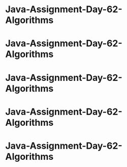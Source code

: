 # Java-Assignment-Day-62-Algorithms
# Java-Assignment-Day-62-Algorithms
# Java-Assignment-Day-62-Algorithms
# Java-Assignment-Day-62-Algorithms
# Java-Assignment-Day-62-Algorithms
